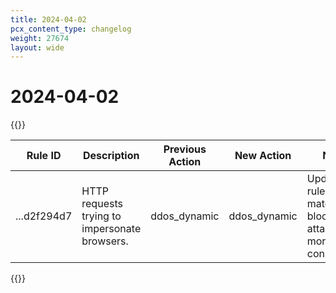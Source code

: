 ```yaml
---
title: 2024-04-02
pcx_content_type: changelog
weight: 27674
layout: wide
---
```


# 2024-04-02

{{<table-wrap>}}
<table style="width: 100%">
  <thead>
    <tr>
      <th>Rule ID</th>
      <th>Description</th>
      <th>Previous Action</th>
      <th>New Action</th>
      <th>Notes</th>
    </tr>
  </thead>
  <tbody>
    <tr>
      <td>...d2f294d7</td>
      <td>HTTP requests trying to impersonate browsers.</td>
      <td>ddos_dynamic</td>
      <td>ddos_dynamic</td>
      <td>Update the rule to match to block attacks more consistently.</td>
    </tr>
  </tbody>
</table>
{{</table-wrap>}}
